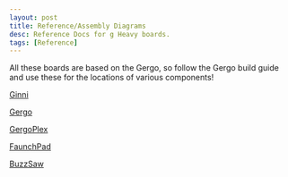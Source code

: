 ```yaml
---
layout: post
title: Reference/Assembly Diagrams
desc: Reference Docs for g Heavy boards.
tags: [Reference]
---
```


All these boards are based on the Gergo, so follow the Gergo build guide and use these for the 
locations of various components!

[Ginni](/img/placement/ginni.pdf)

[Gergo](/img/placement/gergo.pdf)

[GergoPlex](/img/placement/gergoplex.pdf)

[FaunchPad](/img/placement/faunch.pdf)

[BuzzSaw](/img/placement/buzz.pdf)
